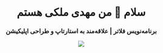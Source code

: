 <h1 align="center">سلام 👋 من مهدی ملکی هستم</h1>
<h3 align="center">برنامه‌نویس فلاتر | علاقه‌مند به استارتاپ و طراحی اپلیکیشن</h3>

<p align="center">
  <img src="https://readme-typing-svg.herokuapp.com?font=Vazirmatn&size=22&duration=2500&color=FFD9A0&center=true&vCenter=true&width=600&lines=Flutter+Developer;Creative+Mind;Open+Source+Contributor;Startup+Dreamer" />
</p>

